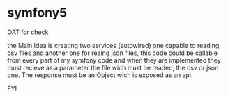 # symfony5
OAT for check

the Main Idea is creating two services (autowired) one capable to reading csv files
and another one for reaing json files, this code could be callable from every part 
of my symfony code and when they are implemented they must recieve as a parameter the
file wich must be readed, the csv or json one.
The response must be an Object wich is exposed as an api.

FYI





